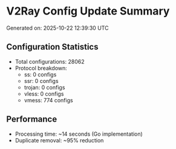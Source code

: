 # V2Ray Config Update Summary
Generated on: 2025-10-22 12:39:30 UTC

## Configuration Statistics
- Total configurations: 28062
- Protocol breakdown:
  - ss: 0 configs
  - ssr: 0 configs
  - trojan: 0 configs
  - vless: 0 configs
  - vmess: 774 configs

## Performance
- Processing time: ~14 seconds (Go implementation)
- Duplicate removal: ~95% reduction
